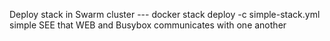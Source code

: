 Deploy stack in Swarm cluster --- docker stack deploy -c simple-stack.yml simple
SEE that WEB and Busybox communicates with one another

